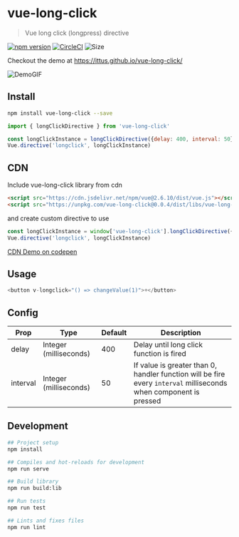 # vue-long-click

> Vue long click (longpress) directive

[![npm version](https://badge.fury.io/js/vue-long-click.svg)](https://www.npmjs.com/package/vue-long-click)
[![CircleCI](https://circleci.com/gh/ittus/vue-long-click.svg?style=shield)](https://circleci.com/gh/ittus/vue-long-click)
![Size](https://badgen.net/bundlephobia/min/vue-long-click)

Checkout the demo at https://ittus.github.io/vue-long-click/

![DemoGIF](./images/demo.gif)

## Install

```bash
npm install vue-long-click --save
```

```javascript
import { longClickDirective } from 'vue-long-click'

const longClickInstance = longClickDirective({delay: 400, interval: 50})
Vue.directive('longclick', longClickInstance)
```

## CDN

Include vue-long-click library from cdn
```html
<script src="https://cdn.jsdelivr.net/npm/vue@2.6.10/dist/vue.js"></script>
<script src="https://unpkg.com/vue-long-click@0.0.4/dist/libs/vue-long-click.umd.min.js"></script>
```

and create custom directive to use

```javascript
const longClickInstance = window['vue-long-click'].longClickDirective({delay: 400, interval: 50})
Vue.directive('longclick', longClickInstance)
```
[CDN Demo on codepen](https://codepen.io/ittus/pen/BbeZOQ)


## Usage

```javascript
<button v-longclick="() => changeValue(1)">+</button>
```

## Config

| Prop                  | Type            | Default     | Description                              |
|-----------------------|-----------------|-------------|------------------------------------------|
| delay                 | Integer (milliseconds)    |      400     | Delay until long click function is fired             |
| interval                  | Integer (milliseconds)         |    50         | If value is greater than 0, handler function will be fire every `interval` milliseconds when component is pressed

## Development

```bash
## Project setup
npm install

## Compiles and hot-reloads for development
npm run serve

## Build library
npm run build:lib

## Run tests
npm run test

## Lints and fixes files
npm run lint
```
